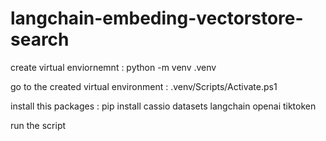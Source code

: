 # langchain-embeding-vectorstore-search


create virtual enviornemnt : 
   python -m venv .venv

go to the created virtual environment : 
   .venv/Scripts/Activate.ps1

install this packages :
   pip install cassio datasets langchain openai tiktoken 

run the script
   
